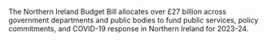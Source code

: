 The Northern Ireland Budget Bill allocates over £27 billion across government departments and public bodies to fund public services, policy commitments, and COVID-19 response in Northern Ireland for 2023-24.

